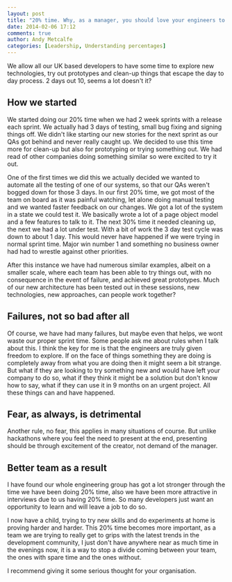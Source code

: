 ```yaml
---
layout: post
title: "20% time. Why, as a manager, you should love your engineers to do it"
date: 2014-02-06 17:12
comments: true
author: Andy Metcalfe
categories: [Leadership, Understanding percentages]
---
```


We allow all our UK based developers to have some time to explore new technologies, try out prototypes and clean-up things that escape the day to day process. 2 days out 10, seems a lot doesn't it?

How we started
--------------
We started doing our 20% time when we had 2 week sprints with a release each sprint. We actually had 3 days of testing, small bug fixing and signing things off. We didn't like starting our new stories for the next sprint as our QAs got behind and never really caught up. We decided to use this time more for clean-up but also for prototyping or trying something out. We had read of other companies doing something similar so were excited to try it out. 

One of the first times we did this we actually decided we wanted to automate all the testing of one of our systems, so that our QAs weren't bogged down for those 3 days. In our first 20% time, we got most of the team on board as it was painful watching, let alone doing manual testing and we wanted faster feedback on our changes. We got a lot of the system in a state we could test it. We basically wrote a lot of a page object model and a few features to talk to it. The next 30% time it needed cleaning up, the next we had a lot under test. With a bit of work the 3 day test cycle was down to about 1 day. This would never have happened if we were trying in normal sprint time. Major win number 1 and something no business owner had had to wrestle against other priorities.

After this instance we have had numerous similar examples, albeit on a smaller scale, where each team has been able to try things out, with no consequence in the event of failure, and achieved great prototypes. Much of our new architecture has been tested out in these sessions, new technologies, new approaches, can people work together?

Failures, not so bad after all
------------------------------
Of course, we have had many failures, but maybe even that helps, we wont waste our proper sprint time. Some people ask me about rules when I talk about this. I think the key for me is that the engineers are truly given freedom to explore. If on the face of things something they are doing is completely away from what you are doing then it might seem a bit strange. But what if they are looking to try something new and would have left your company to do so, what if they think it might be a solution but don't know how to say, what if they can use it in 9 months on an urgent project. All these things can and have happened.

Fear, as always, is detrimental
-------------------------------
Another rule, no fear, this applies in many situations of course. But unlike hackathons where you feel the need to present at the end, presenting should be through excitement of the creator, not demand of the manager.

Better team as a result
-----------------------
I have found our whole engineering group has got a lot stronger through the time we have been doing 20% time, also we have been more attractive in interviews due to us having 20% time. So many developers just want an opportunity to learn and will leave a job to do so.

I now have a child, trying to try new skills and do experiments at home is proving harder and harder. This 20% time becomes more important, as a team we are trying to really get to grips with the latest trends in the development community, I just don't have anywhere near as much time in the evenings now, it is a way to stop a divide coming between your team, the ones with spare time and the ones without.

I recommend giving it some serious thought for your organisation. 